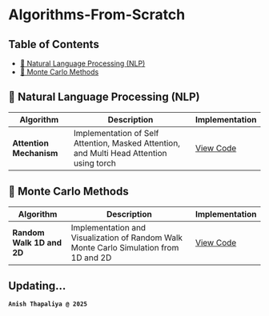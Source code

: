 # Algorithms-From-Scratch

## Table of Contents
- [🧠 Natural Language Processing (NLP)](#natural-language-processing-nlp)
- [🎲 Monte Carlo Methods](#monte-carlo-methods)


## 🧠 Natural Language Processing (NLP)
| Algorithm | Description | Implementation |
|-----------|------------|---------------|
| **Attention Mechanism** | Implementation of Self Attention, Masked Attention, and Multi Head Attention using torch | [View Code](./nlp/attention_mechanism/) |


## 🎲 Monte Carlo Methods
| Algorithm | Description | Implementation |
|-----------|------------|---------------|
| **Random Walk 1D and 2D** | Implementation and Visualization of Random Walk Monte Carlo Simulation from 1D and 2D | [View Code](./monte_carlo_methods/random_walk.ipynb) |


## Updating...


**`Anish Thapaliya @ 2025`**
